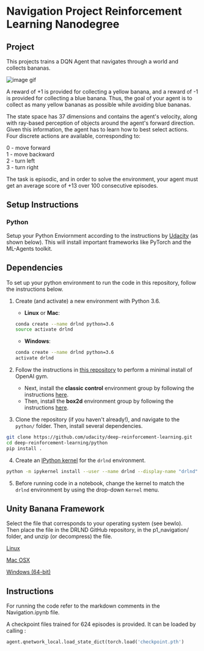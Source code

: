 # Navigation Project Reinforcement Learning Nanodegree 

## Project

This projects trains a DQN Agent that navigates through a world and collects bananas. 

![image gif](banana.gif)


A reward of +1 is provided for collecting a yellow banana, 
and a reward of -1 is provided for collecting a blue banana. 
Thus, the goal of your agent is to collect as many yellow bananas as possible while avoiding blue bananas.

The state space has 37 dimensions and contains the agent's velocity, 
along with ray-based perception of objects around the agent's forward direction. 
Given this information, the agent has to learn how to best select actions. 
Four discrete actions are available, corresponding to:   


0 - move forward   
1 - move backward   
2 - turn left     
3 - turn right 
   
The task is episodic, and in order to solve the environment, your agent must get an average 
score of +13 over 100 consecutive episodes.

## Setup Instructions

### Python 

Setup your Python Enviornment according to the instructions by [Udacity](https://github.com/udacity/deep-reinforcement-learning#dependencies) (as shown below). This will install important frameworks like PyTorch and the ML-Agents toolkit.   

## Dependencies

To set up your python environment to run the code in this repository, follow the instructions below.

1. Create (and activate) a new environment with Python 3.6.

	- __Linux__ or __Mac__: 
	```bash
	conda create --name drlnd python=3.6
	source activate drlnd
	```
	- __Windows__: 
	```bash
	conda create --name drlnd python=3.6 
	activate drlnd
	```
	
2. Follow the instructions in [this repository](https://github.com/openai/gym) to perform a minimal install of OpenAI gym.  
	- Next, install the **classic control** environment group by following the instructions [here](https://github.com/openai/gym#classic-control).
	- Then, install the **box2d** environment group by following the instructions [here](https://github.com/openai/gym#box2d).
	
3. Clone the repository (if you haven't already!), and navigate to the `python/` folder.  Then, install several dependencies.
```bash
git clone https://github.com/udacity/deep-reinforcement-learning.git
cd deep-reinforcement-learning/python
pip install .
```

4. Create an [IPython kernel](http://ipython.readthedocs.io/en/stable/install/kernel_install.html) for the `drlnd` environment.  
```bash
python -m ipykernel install --user --name drlnd --display-name "drlnd"
```

5. Before running code in a notebook, change the kernel to match the `drlnd` environment by using the drop-down `Kernel` menu. 




## Unity Banana Framework 

Select the file that corresponds to your operating system (see bewlo).  
Then place the file in the DRLND GitHub repository, in the p1_navigation/ folder, and unzip (or decompress) the file.

[Linux](https://s3-us-west-1.amazonaws.com/udacity-drlnd/P1/Banana/Banana_Linux.zip)     

[Mac OSX](https://s3-us-west-1.amazonaws.com/udacity-drlnd/P1/Banana/Banana.app.zip) 

[Windows (64-bit)](https://s3-us-west-1.amazonaws.com/udacity-drlnd/P1/Banana/Banana_Windows_x86_64.zip)


## Instructions 
For running the code refer to the markdown comments in the Navigation.ipynb file. 

A checkpoint files trained for 624 episodes is provided. It can be loaded by calling : 
```python 
agent.qnetwork_local.load_state_dict(torch.load('checkpoint.pth')
```
